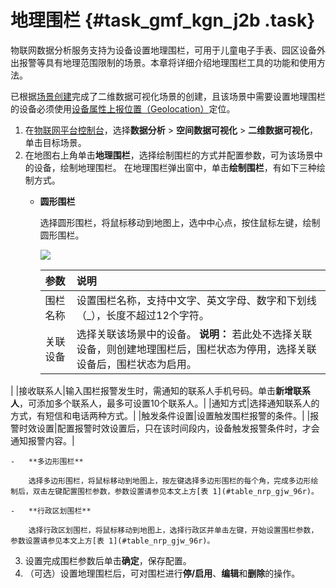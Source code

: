 # 地理围栏 {#task_gmf_kgn_j2b .task}

物联网数据分析服务支持为设备设置地理围栏，可用于儿童电子手表、园区设备外出报警等具有地理范围限制的场景。本章将详细介绍地理围栏工具的功能和使用方法。

已根据[场景创建](cn.zh-CN/空间数据可视化/二维数据可视化/场景创建.md#)完成了二维数据可视化场景的创建，且该场景中需要设置地理围栏的设备必须使用[设备属性上报位置（Geolocation）](cn.zh-CN/空间数据可视化/二维数据可视化/设备定位.md#section_sym_dwt_xgb)定位。

1.  在[物联网平台控制台](http://iot.console.aliyun.com/)，选择**数据分析** \> **空间数据可视化** \> **二维数据可视化**，单击目标场景。
2.  在地图右上角单击**地理围栏**，选择绘制围栏的方式并配置参数，可为该场景中的设备，绘制地理围栏。 在地理围栏弹出窗中，单击**绘制围栏**，有如下三种绘制方式。
    -   **圆形围栏** 

        选择圆形围栏，将鼠标移动到地图上，选中中心点，按住鼠标左键，绘制圆形围栏。

        ![](http://static-aliyun-doc.oss-cn-hangzhou.aliyuncs.com/assets/img/776353/156284435551056_zh-CN.png)

        |参数|说明|
        |:-|:-|
        |围栏名称|设置围栏名称，支持中文字、英文字母、数字和下划线（\_），长度不超过12个字符。|
        |关联设备|选择关联该场景中的设备。 **说明：** 若此处不选择关联设备，则创建地理围栏后，围栏状态为停用，选择关联设备后，围栏状态为启用。

 |
        |接收联系人|输入围栏报警发生时，需通知的联系人手机号码。单击**新增联系人**，可添加多个联系人，最多可设置10个联系人。|
        |通知方式|选择通知联系人的方式，有短信和电话两种方式。|
        |触发条件设置|设置触发围栏报警的条件。|
        |报警时效设置|配置报警时效设置后，只在该时间段内，设备触发报警条件时，才会通知报警内容。|

    -   **多边形围栏** 

        选择多边形围栏，将鼠标移动到地图上，按左键选择多边形围栏的每个角，完成多边形绘制后，双击左键配置围栏参数，参数设置请参见本文上方[表 1](#table_nrp_gjw_96r)。

    -   **行政区划围栏** 

        选择行政区划围栏，将鼠标移动到地图上，选择行政区并单击左键，开始设置围栏参数，参数设置请参见本文上方[表 1](#table_nrp_gjw_96r)。

3.  设置完成围栏参数后单击**确定**，保存配置。
4.  （可选）设置地理围栏后，可对围栏进行**停/启用**、**编辑**和**删除**的操作。

